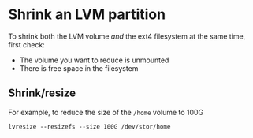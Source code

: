 # Shrink an LVM partition

To shrink both the LVM volume _and_ the ext4 filesystem at the same time, first check: 

* The volume you want to reduce is unmounted
* There is free space in the filesystem

## Shrink/resize

For example, to reduce the size of the `/home` volume to 100G

    lvresize --resizefs --size 100G /dev/stor/home

